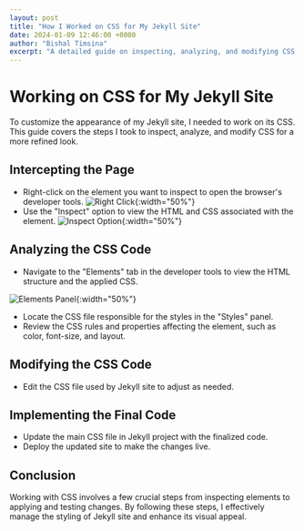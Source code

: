 ```yaml
---
layout: post
title: "How I Worked on CSS for My Jekyll Site"
date: 2024-01-09 12:46:00 +0000
author: "Bishal Timsina"
excerpt: "A detailed guide on inspecting, analyzing, and modifying CSS for a Jekyll site."
---
```


# Working on CSS for My Jekyll Site

To customize the appearance of my Jekyll site, I needed to work on its CSS. This guide covers the steps I took to inspect, analyze, and modify CSS for a more refined look. 

## Intercepting the Page

* Right-click on the element you want to inspect to open the browser's developer tools.
  ![Right Click](https://developer.chrome.com/static/docs/devtools/open/image/the-inspect-option-a-dro-e98bce489fabb_960.png){:width="50%"}
* Use the "Inspect" option to view the HTML and CSS associated with the element.
![Inspect Option](https://developer.chrome.com/static/docs/devtools/open/image/the-inspect-option-a-dro-e98bce489fabb_960.png){:width="50%"}

## Analyzing the CSS Code

* Navigate to the "Elements" tab in the developer tools to view the HTML structure and the applied CSS.
  
![Elements Panel](https://developer.chrome.com/static/docs/devtools/open/image/the-elements-panel-inspe-6e5ff3c13f7a3_960.png){:width="50%"}
* Locate the CSS file responsible for the styles in the "Styles" panel.
* Review the CSS rules and properties affecting the element, such as color, font-size, and layout.

## Modifying the CSS Code

* Edit the CSS file used by Jekyll site to adjust as needed.

## Implementing the Final Code

* Update the main CSS file in Jekyll project with the finalized code.
* Deploy the updated site to make the changes live.

## Conclusion

Working with CSS involves a few crucial steps from inspecting elements to applying and testing changes. By following these steps, I effectively manage the styling of Jekyll site and enhance its visual appeal.
